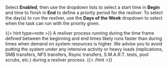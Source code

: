 &NewLine;

Select **Enabled**, then use the dropdown lists to select a start time in **Begin** and time to finish in **End** to define a priority period for the resilver.
To select the day(s) to run the resilver, use the **Days of the Week** dropdown to select when the task can run with the priority given.

{{< hint type=note >}}
A resilver process running during the time frame defined between the beginning and end times likely runs faster than during times when demand on system resources is higher.
We advise you to avoid putting the system under any intensive activity or heavy loads (replications, SMB transfers, NFS transfers, Rsync transfers, S.M.A.R.T. tests, pool scrubs, etc.) during a resilver process.
{{< /hint >}}
